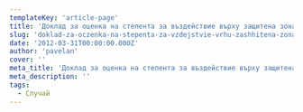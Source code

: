 ```yaml
---
templateKey: 'article-page'
title: 'Доклад за оценка на степента за въздействие върху защитена зона "Камчийски пясъци" от плана за строителство в землището на община Бяла'
slug: 'doklad-za-oczenka-na-stepenta-za-vzdejstvie-vrhu-zashhitena-zona-kamchijski-pyasczi-ot-plana-za-stroitelstvo-v-zemlishheto-na-obshhina-byala'
date: '2012-03-31T00:00:00.000Z'
author: 'pavelan'
cover: ''
meta_title: 'Доклад за оценка на степента за въздействие върху защитена зона "Камчийски пясъци" от плана за строителство в землището на община Бяла'
meta_description: ''
tags:
  - Случай
---
```

